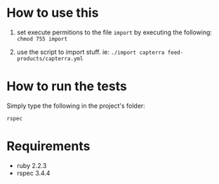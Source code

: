 # How to use this

1. set execute permitions to the file ```import``` by executing the following:
```chmod 755 import```

2. use the script to import stuff. ie:
```./import capterra feed-products/capterra.yml```


# How to run the tests

Simply type the following in the project's folder:

```rspec```

# Requirements

* ruby 2.2.3
* rspec 3.4.4